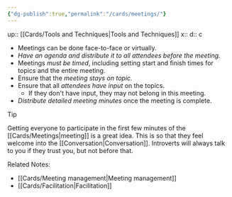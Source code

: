 ```yaml
---
{"dg-publish":true,"permalink":"/cards/meetings/"}
---
```


up:: [[Cards/Tools and Techniques\|Tools and Techniques]]
x:: 
d:: c

- ﻿﻿Meetings can be done face-to-face or virtually.
- ﻿﻿*Have an agenda and distribute it to all attendees before the meeting.*
- ﻿﻿Meetings *must be timed*, including setting start and finish times for topics and the entire meeting.
- ﻿﻿Ensure that the *meeting stays on topic.*
- ﻿﻿Ensure that all *attendees have input* on the topics.
	- If they don't have input, they may not belong in this meeting.
- ﻿﻿*Distribute detailed meeting minutes* once the meeting is complete.

> [!tip] 
> Getting everyone to participate in the first few minutes of the [[Cards/Meetings\|meeting]] is a great idea. This is so that they feel welcome into the [[Conversation\|Conversation]]. Introverts will always talk to you if they trust you, but not before that.  

Related Notes:
- [[Cards/Meeting management\|Meeting management]] 
- [[Cards/Facilitation\|Facilitation]] 
